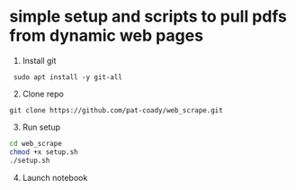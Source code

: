# simple setup and scripts to pull pdfs from dynamic web pages

1. Install git

` sudo apt install -y git-all`

2. Clone repo

`git clone https://github.com/pat-coady/web_scrape.git`

3. Run setup

```bash
cd web_scrape
chmod +x setup.sh
./setup.sh
```

4. Launch notebook
